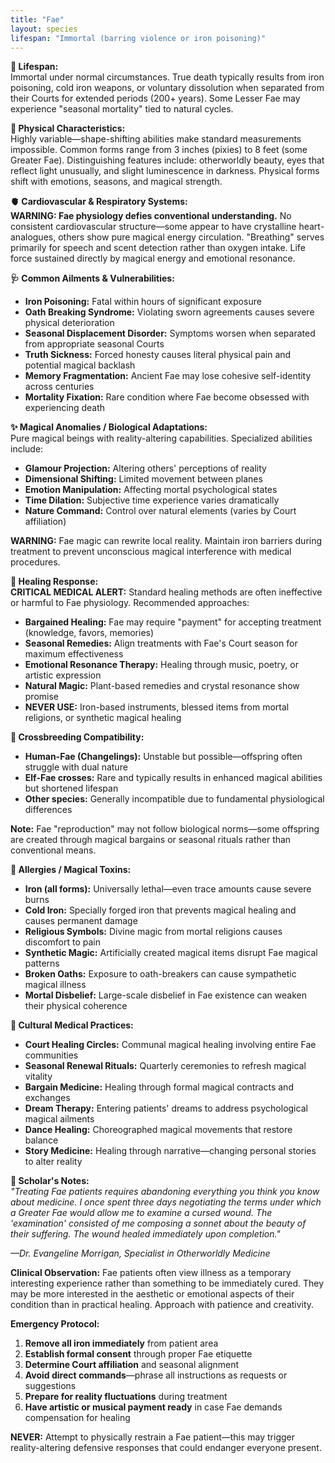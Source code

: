 ```yaml
---
title: "Fae"
layout: species
lifespan: "Immortal (barring violence or iron poisoning)"
---
```


**🧬 Lifespan:**  
Immortal under normal circumstances. True death typically results from iron poisoning, cold iron weapons, or voluntary dissolution when separated from their Courts for extended periods (200+ years). Some Lesser Fae may experience "seasonal mortality" tied to natural cycles.

**📏 Physical Characteristics:**  
Highly variable—shape-shifting abilities make standard measurements impossible. Common forms range from 3 inches (pixies) to 8 feet (some Greater Fae). Distinguishing features include: otherworldly beauty, eyes that reflect light unusually, and slight luminescence in darkness. Physical forms shift with emotions, seasons, and magical strength.

**🫀 Cardiovascular & Respiratory Systems:**  
**WARNING: Fae physiology defies conventional understanding.** No consistent cardiovascular structure—some appear to have crystalline heart-analogues, others show pure magical energy circulation. "Breathing" serves primarily for speech and scent detection rather than oxygen intake. Life force sustained directly by magical energy and emotional resonance.

**🩺 Common Ailments & Vulnerabilities:**  
- **Iron Poisoning:** Fatal within hours of significant exposure
- **Oath Breaking Syndrome:** Violating sworn agreements causes severe physical deterioration
- **Seasonal Displacement Disorder:** Symptoms worsen when separated from appropriate seasonal Courts
- **Truth Sickness:** Forced honesty causes literal physical pain and potential magical backlash
- **Memory Fragmentation:** Ancient Fae may lose cohesive self-identity across centuries
- **Mortality Fixation:** Rare condition where Fae become obsessed with experiencing death

**✨ Magical Anomalies / Biological Adaptations:**  
Pure magical beings with reality-altering capabilities. Specialized abilities include:
- **Glamour Projection:** Altering others' perceptions of reality
- **Dimensional Shifting:** Limited movement between planes
- **Emotion Manipulation:** Affecting mortal psychological states
- **Time Dilation:** Subjective time experience varies dramatically
- **Nature Command:** Control over natural elements (varies by Court affiliation)

**WARNING:** Fae magic can rewrite local reality. Maintain iron barriers during treatment to prevent unconscious magical interference with medical procedures.

**🧪 Healing Response:**  
**CRITICAL MEDICAL ALERT:** Standard healing methods are often ineffective or harmful to Fae physiology. Recommended approaches:
- **Bargained Healing:** Fae may require "payment" for accepting treatment (knowledge, favors, memories)
- **Seasonal Remedies:** Align treatments with Fae's Court season for maximum effectiveness
- **Emotional Resonance Therapy:** Healing through music, poetry, or artistic expression
- **Natural Magic:** Plant-based remedies and crystal resonance show promise
- **NEVER USE:** Iron-based instruments, blessed items from mortal religions, or synthetic magical healing

**🥼 Crossbreeding Compatibility:**  
- **Human-Fae (Changelings):** Unstable but possible—offspring often struggle with dual nature
- **Elf-Fae crosses:** Rare and typically results in enhanced magical abilities but shortened lifespan
- **Other species:** Generally incompatible due to fundamental physiological differences

**Note:** Fae "reproduction" may not follow biological norms—some offspring are created through magical bargains or seasonal rituals rather than conventional means.

**🧂 Allergies / Magical Toxins:**  
- **Iron (all forms):** Universally lethal—even trace amounts cause severe burns
- **Cold Iron:** Specially forged iron that prevents magical healing and causes permanent damage
- **Religious Symbols:** Divine magic from mortal religions causes discomfort to pain
- **Synthetic Magic:** Artificially created magical items disrupt Fae magical patterns
- **Broken Oaths:** Exposure to oath-breakers can cause sympathetic magical illness
- **Mortal Disbelief:** Large-scale disbelief in Fae existence can weaken their physical coherence

**🌿 Cultural Medical Practices:**  
- **Court Healing Circles:** Communal magical healing involving entire Fae communities
- **Seasonal Renewal Rituals:** Quarterly ceremonies to refresh magical vitality
- **Bargain Medicine:** Healing through formal magical contracts and exchanges
- **Dream Therapy:** Entering patients' dreams to address psychological magical ailments
- **Dance Healing:** Choreographed magical movements that restore balance
- **Story Medicine:** Healing through narrative—changing personal stories to alter reality

**📓 Scholar's Notes:**  
*"Treating Fae patients requires abandoning everything you think you know about medicine. I once spent three days negotiating the terms under which a Greater Fae would allow me to examine a cursed wound. The 'examination' consisted of me composing a sonnet about the beauty of their suffering. The wound healed immediately upon completion."*

*—Dr. Evangeline Morrigan, Specialist in Otherworldly Medicine*

**Clinical Observation:** Fae patients often view illness as a temporary interesting experience rather than something to be immediately cured. They may be more interested in the aesthetic or emotional aspects of their condition than in practical healing. Approach with patience and creativity.

**Emergency Protocol:** 
1. **Remove all iron immediately** from patient area
2. **Establish formal consent** through proper Fae etiquette 
3. **Determine Court affiliation** and seasonal alignment
4. **Avoid direct commands**—phrase all instructions as requests or suggestions
5. **Prepare for reality fluctuations** during treatment
6. **Have artistic or musical payment ready** in case Fae demands compensation for healing

**NEVER:** Attempt to physically restrain a Fae patient—this may trigger reality-altering defensive responses that could endanger everyone present.
